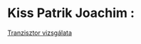 # Kiss Patrik Joachim :

[Tranzisztor vizsgálata](https://patrik623.github.io/Jegyzokonyv/tranzisztor_m%C5%B1k%C3%B6d%C3%A9s%C3%A9nek_vizsg%C3%A1lata/)
